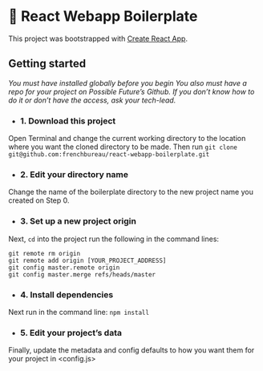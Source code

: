 
# 🍲 React Webapp Boilerplate

This project was bootstrapped with [Create React App](https://github.com/facebook/create-react-app).

## Getting started
_You must have <npm/> installed globally before you begin_
_You also must have a repo for your project on Possible Future’s Github._
_If you don’t know how to do it or don’t have the access, ask your tech-lead._

- ### 1. Download this project
Open Terminal and change the current working directory to the location where you want the cloned directory to be made.
Then run
`git clone git@github.com:frenchbureau/react-webapp-boilerplate.git`

- ### 2. Edit your directory name
Change the name of the boilerplate directory to the new project name you created on Step 0.

- ### 3. Set up a new project origin
Next, `cd` into the project run the following in the command lines:
```
git remote rm origin
git remote add origin [YOUR_PROJECT_ADDRESS]
git config master.remote origin
git config master.merge refs/heads/master
```

- ### 4. Install dependencies
Next run in the command line:
`npm install`

- ### 5. Edit your project’s data
Finally, update the metadata and config defaults to how you want them for your project in <config.js>

